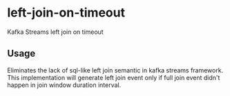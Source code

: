 # left-join-on-timeout
Kafka Streams left join on timeout

## Usage
Eliminates the lack of sql-like left join semantic in kafka streams framework.
This implementation will generate left join event 
only if full join event didn't happen in join window duration interval.  